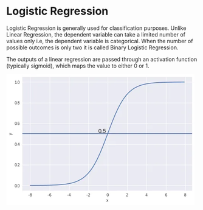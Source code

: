 # Logistic Regression

Logistic Regression is generally used for classification purposes. Unlike Linear Regression, the dependent variable can take a limited number of values only i.e, the dependent variable is categorical. When the number of possible outcomes is only two it is called Binary Logistic Regression.

The outputs of a linear regression are passed through an activation function (typically sigmoid), which maps the value to either 0 or 1. 

![Alt text](../sigmoid.webp "Sigmoid")